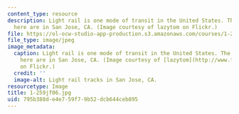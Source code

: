 ```yaml
---
content_type: resource
description: Light rail is one mode of transit in the United States. The tracks pictured
  here are in San Jose, CA. (Image courtesy of lazytom on Flickr.)
file: https://ol-ocw-studio-app-production.s3.amazonaws.com/courses/1-259j-transit-management-fall-2006/795b388de4e759f79b52dcb644ceb895_1-259jf06.jpg
file_type: image/jpeg
image_metadata:
  caption: Light rail is one mode of transit in the United States. The tracks pictured
    here are in San Jose, CA. (Image courtesy of [lazytom](http://www.flickr.com/photos/lazytom/)
    on Flickr.)
  credit: ''
  image-alt: Light rail tracks in San Jose, CA.
resourcetype: Image
title: 1-259jf06.jpg
uid: 795b388d-e4e7-59f7-9b52-dcb644ceb895
---
```

